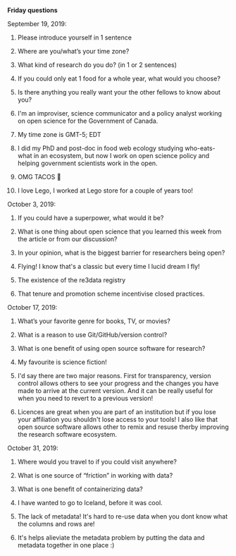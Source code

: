 **Friday questions** 

September 19, 2019: 
1) Please introduce yourself in 1 sentence
2) Where are you/what’s your time zone?
3) What kind of research do you do? (in 1 or 2 sentences)
4) If you could only eat 1 food for a whole year, what would you choose?
5) Is there anything you really want your the other fellows to know about you?

1) I'm an improviser, science communicator and a policy analyst working on open science for the Government of Canada.
2) My time zone is GMT-5; EDT
3) I did my PhD and post-doc in food web ecology studying who-eats-what in an ecosystem, but now I work on open science policy and helping government scientists work in the open.
4) OMG TACOS :taco:
5) I love Lego, I worked at Lego store for a couple of years too!

October 3, 2019:
1) If you could have a superpower, what would it be?
2) What is one thing about open science that you learned this week from the article or from our discussion?
3) In your opinion, what is the biggest barrier for researchers being open?

1) Flying! I know that's a classic but every time I lucid dream I fly!
2) The existence of the re3data registry
3) That tenure and promotion scheme incentivise closed practices.

October 17, 2019:
1) What’s your favorite genre for books, TV, or movies?
2) What is a reason to use Git/GitHub/version control?
3) What is one benefit of using open source software for research?

1) My favourite is science fiction!
2) I'd say there are two major reasons. First for transparency, version control allows others to see your progress and the changes you have made to arrive at the current version. And it can be really useful for when you need to revert to a previous version!
3) Licences are great when you are part of an institution but if you lose your affiliation you shouldn't lose access to your tools! I also like that open source software allows other to remix and resuse therby improving the research software ecosystem.

October 31, 2019:
1) Where would you travel to if you could visit anywhere?
2) What is one source of “friction” in working with data?
3) What is one benefit of containerizing data?

1) I have wanted to go to Iceland, before it was cool.
2) The lack of metadata! It's hard to re-use data when you dont know what the columns and rows are!
3) It's helps alieviate the metadata problem by putting the data and metadata together in one place :) 

